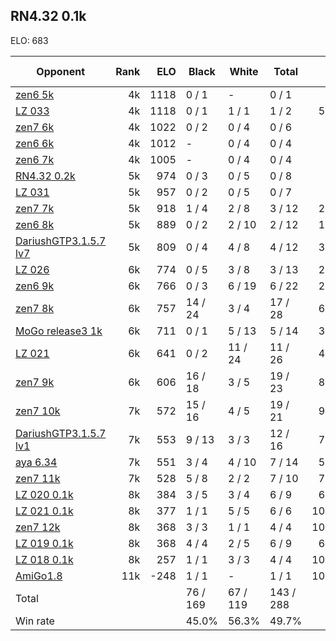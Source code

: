 ## RN4.32 0.1k ##

ELO: 683

Opponent | Rank | ELO | Black | White | Total | Win rate
---------|-----:|----:|-------|-------|-------|-------:
[zen6 5k](zen6%205k.md) | 4k | 1118 | 0 / 1 | - | 0 / 1 | 0.0%
[LZ 033](LZ%20033.md) | 4k | 1118 | 0 / 1 | 1 / 1 | 1 / 2 | 50.0%
[zen7 6k](zen7%206k.md) | 4k | 1022 | 0 / 2 | 0 / 4 | 0 / 6 | 0.0%
[zen6 6k](zen6%206k.md) | 4k | 1012 | - | 0 / 4 | 0 / 4 | 0.0%
[zen6 7k](zen6%207k.md) | 4k | 1005 | - | 0 / 4 | 0 / 4 | 0.0%
[RN4.32 0.2k](RN4.32%200.2k.md) | 5k | 974 | 0 / 3 | 0 / 5 | 0 / 8 | 0.0%
[LZ 031](LZ%20031.md) | 5k | 957 | 0 / 2 | 0 / 5 | 0 / 7 | 0.0%
[zen7 7k](zen7%207k.md) | 5k | 918 | 1 / 4 | 2 / 8 | 3 / 12 | 25.0%
[zen6 8k](zen6%208k.md) | 5k | 889 | 0 / 2 | 2 / 10 | 2 / 12 | 16.7%
[DariushGTP3.1.5.7 lv7](DariushGTP3.1.5.7%20lv7.md) | 5k | 809 | 0 / 4 | 4 / 8 | 4 / 12 | 33.3%
[LZ 026](LZ%20026.md) | 6k | 774 | 0 / 5 | 3 / 8 | 3 / 13 | 23.1%
[zen6 9k](zen6%209k.md) | 6k | 766 | 0 / 3 | 6 / 19 | 6 / 22 | 27.3%
[zen7 8k](zen7%208k.md) | 6k | 757 | 14 / 24 | 3 / 4 | 17 / 28 | 60.7%
[MoGo release3 1k](MoGo%20release3%201k.md) | 6k | 711 | 0 / 1 | 5 / 13 | 5 / 14 | 35.7%
[LZ 021](LZ%20021.md) | 6k | 641 | 0 / 2 | 11 / 24 | 11 / 26 | 42.3%
[zen7 9k](zen7%209k.md) | 6k | 606 | 16 / 18 | 3 / 5 | 19 / 23 | 82.6%
[zen7 10k](zen7%2010k.md) | 7k | 572 | 15 / 16 | 4 / 5 | 19 / 21 | 90.5%
[DariushGTP3.1.5.7 lv1](DariushGTP3.1.5.7%20lv1.md) | 7k | 553 | 9 / 13 | 3 / 3 | 12 / 16 | 75.0%
[aya 6.34](aya%206.34.md) | 7k | 551 | 3 / 4 | 4 / 10 | 7 / 14 | 50.0%
[zen7 11k](zen7%2011k.md) | 7k | 528 | 5 / 8 | 2 / 2 | 7 / 10 | 70.0%
[LZ 020 0.1k](LZ%20020%200.1k.md) | 8k | 384 | 3 / 5 | 3 / 4 | 6 / 9 | 66.7%
[LZ 021 0.1k](LZ%20021%200.1k.md) | 8k | 377 | 1 / 1 | 5 / 5 | 6 / 6 | 100.0%
[zen7 12k](zen7%2012k.md) | 8k | 368 | 3 / 3 | 1 / 1 | 4 / 4 | 100.0%
[LZ 019 0.1k](LZ%20019%200.1k.md) | 8k | 368 | 4 / 4 | 2 / 5 | 6 / 9 | 66.7%
[LZ 018 0.1k](LZ%20018%200.1k.md) | 8k | 257 | 1 / 1 | 3 / 3 | 4 / 4 | 100.0%
[AmiGo1.8](AmiGo1.8.md) | 11k | -248 | 1 / 1 | - | 1 / 1 | 100.0%
Total | | | 76 / 169 | 67 / 119 | 143 / 288 | 
Win rate| | | 45.0% | 56.3% | 49.7% | 
